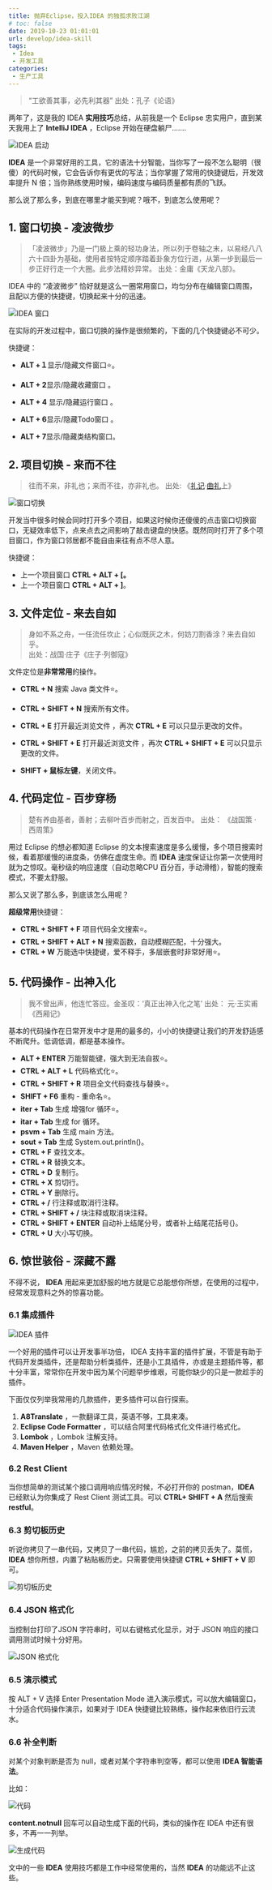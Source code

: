 ```yaml
---
title: 抛弃Eclipse，投入IDEA 的独孤求败江湖
# toc: false
date: 2019-10-23 01:01:01
url: develop/idea-skill
tags:
 - Idea
 - 开发工具
categories:
 - 生产工具
---
```



>  “工欲善其事，必先利其器” 
> 出处：孔子《论语》

两年了，这是我的 IDEA **实用技巧**总结，从前我是一个 Eclipse 忠实用户，直到某天我用上了  **IntelliJ IDEA** ，Eclipse 开始在硬盘躺尸.......

![IDEA 启动](https://cdn.jsdelivr.net/gh/niumoo/cdn-assets/2019/1571750577728.png)

**IDEA** 是一个非常好用的工具，它的语法十分智能，当你写了一段不怎么聪明（很傻）的代码时候，它会告诉你有更优的写法；当你掌握了常用的快捷键后，开发效率提升 N 倍；当你熟练使用时候，编码速度与编码质量都有质的飞跃。
<!-- more -->
那么说了那么多，到底在哪里才能买到呢？哦不，到底怎么使用呢？

## 1.   窗口切换 - 凌波微步 

> 「凌波微步」乃是一门极上乘的轻功身法，所以列于卷轴之末，以易经八八六十四卦为基础，使用者按特定顺序踏着卦象方位行进，从第一步到最后一步正好行走一个大圈。此步法精妙异常。
> 出处：金庸《天龙八部》。

IDEA 中的 “凌波微步” 恰好就是这么一圈常用窗口，均匀分布在编辑窗口周围，且配以方便的快捷键，切换起来十分的迅速。

![IDEA 窗口](https://cdn.jsdelivr.net/gh/niumoo/cdn-assets/2019/1571756048466.png)

在实际的开发过程中，窗口切换的操作是很频繁的，下面的几个快捷键必不可少。

快捷键：

- **ALT +１**显示/隐藏文件窗口⭐。

- **ALT + 2**显示/隐藏收藏窗口  。

- **ALT + 4** 显示/隐藏运行窗口   。

- **ALT + 6**显示/隐藏Todo窗口  。

- **ALT + 7**显示/隐藏类结构窗口。

## 2. 项目切换 - 来而不往

>往而不来，非礼也；来而不往，亦非礼也。
>出处: 《[礼记](https://baike.baidu.com/item/礼记)·[曲礼](https://baike.baidu.com/item/曲礼)上》

![窗口切换](https://cdn.jsdelivr.net/gh/niumoo/cdn-assets/2019/1571756766101.png)

开发当中很多时候会同时打开多个项目，如果这时候你还傻傻的点击窗口切换窗口，无疑效率低下，点来点去之间影响了敲击键盘的快感。既然同时打开了多个项目窗口，作为窗口邻居都不能自由来往有点不尽人意。

快捷键：

- 上一个项目窗口 **CTRL + ALT + [。**
- 上一个项目窗口 **CTRL + ALT + ]**。

## 3. 文件定位 - 来去自如

>  身如不系之舟，一任流任坎止；心似既灰之木，何妨刀割香涂？来去自如乎。  
> 出处：战国·庄子《庄子·列御寇》 

文件定位是**非常常用**的操作。

- **CTRL + N** 搜索 Java 类文件⭐。
- **CTRL + SHIFT + N** 搜索所有文件。

- **CTRL + E** 打开最近浏览文件  ，再次 **CTRL + E** 可以只显示更改的文件。
- **CTRL + SHIFT + E** 打开最近浏览文件 ，再次 **CTRL + SHIFT + E** 可以只显示更改的文件。
- **SHIFT + 鼠标左键**，关闭文件。

##  4. 代码定位 - 百步穿杨

>  楚有养由基者，善射；去柳叶百步而射之，百发百中。
>  出处： 《战国策 · 西周策》 

用过 Eclipse 的想必都知道 Eclipse 的文本搜索速度是多么缓慢，多个项目搜索时候，看着那缓慢的进度条，仿佛在虚度生命。而 **IDEA** 速度保证让你第一次使用时就为之惊叹。毫秒级的响应速度（自动忽略CPU 百分百，手动滑稽），智能的搜索模式，不要太舒服。

那么又说了那么多，到底该怎么用呢？

**超级常用**快捷键：

- **CTRL + SHIFT + F** 项目代码全文搜索⭐。
- **CTRL + SHIFT + ALT + N** 搜索函数，自动模糊匹配，十分强大。
- **CTRL + W** 万能选中快捷键，爱不释手，多层嵌套时非常好用⭐。

## 5. 代码操作 - 出神入化

>  我不曾出声，他连忙答应。金圣叹：‘真正出神入化之笔’ 
> 出处： 元·王实甫《西厢记》

基本的代码操作在日常开发中才是用的最多的，小小的快捷键让我们的开发舒适感不断爬升。低调低调，都是基本操作。

- **ALT + ENTER** 万能智能键，强大到无法自拔⭐。
- **CTRL + ALT + L** 代码格式化⭐。
- **CTRL + SHIFT + R** 项目全文代码查找与替换⭐。
- **SHIFT + F6** 重构 - 重命名⭐。
- **iter + Tab** 生成 增强for 循环⭐。
- **itar + Tab** 生成 for 循环。
- **psvm + Tab** 生成 main 方法。
- **sout + Tab** 生成 System.out.println()。
- **CTRL + F** 查找文本。
- **CTRL + R** 替换文本。
- **CTRL + D** 复制行。
- **CTRL + X** 剪切行。
- **CTRL + Y** 删除行。
- **CTRL + /**  行注释或取消行注释。
- **CTRL + SHIFT + /** 块注释或取消块注释。
- **CTRL + SHIFT + ENTER**  自动补上结尾分号，或者补上结尾花括号{}。
- **CTRL + U** 大小写切换。

## 6. 惊世骇俗 - 深藏不露

不得不说， **IDEA** 用起来更加舒服的地方就是它总能想你所想，在使用的过程中，经常发现意料之外的惊喜功能。

### 6.1  集成插件

![IDEA 插件](https://cdn.jsdelivr.net/gh/niumoo/cdn-assets/2019/1571762835305.png)

一个好用的插件可以让开发事半功倍， IDEA 支持丰富的插件扩展，不管是有助于代码开发类插件，还是帮助分析类插件，还是小工具插件，亦或是主题插件等，都十分丰富，常常你在开发中因为某个问题举步维艰，可能你缺少的只是一款趁手的插件。

下面仅仅列举我常用的几款插件，更多插件可以自行探索。

1. **A8Translate** ，一款翻译工具，英语不够，工具来凑。
2. **Eclipse Code Formatter** ，可以结合阿里代码格式化文件进行格式化。
3. **Lombok** ，Lombok 注解支持。
4. **Maven Helper** ，Maven 依赖处理。

### 6.2 Rest Client

当你想简单的测试某个接口调用响应情况时候，不必打开你的 postman，**IDEA** 已经默认为你集成了 Rest Client 测试工具。可以 **CTRL+ SHIFT + A** 然后搜索 **restful**。

### 6.3 剪切板历史

听说你拷贝了一串代码，又拷贝了一串代码，尴尬，之前的拷贝丢失了。莫慌， **IDEA** 想你所想，内置了粘贴板历史。只需要使用快捷键  **CTRL + SHIFT + V** 即可。

![剪切板历史](https://cdn.jsdelivr.net/gh/niumoo/cdn-assets/2019/1571788672930.png)

### 6.4 JSON 格式化

当控制台打印了JSON 字符串时，可以右键格式化显示，对于 JSON 响应的接口调用测试时候十分好用。

![JSON 格式化](https://cdn.jsdelivr.net/gh/niumoo/cdn-assets/2019/1571762204121.png)

### 6.5 演示模式

按 ALT + V 选择 Enter Presentation Mode 进入演示模式，可以放大编辑窗口，十分适合代码操作演示，如果对于 IDEA 快捷键比较熟练，操作起来依旧行云流水。

### 6.6 补全判断

对某个对象判断是否为 null，或者对某个字符串判空等，都可以使用 **IDEA 智能语法**。

比如：

![代码](https://cdn.jsdelivr.net/gh/niumoo/cdn-assets/2019/1571763565635.png)

**content.notnull** 回车可以自动生成下面的代码，类似的操作在 IDEA 中还有很多，不再一一列举。

![生成代码](https://cdn.jsdelivr.net/gh/niumoo/cdn-assets/2019/1571763587951.png)

文中的一些 **IDEA** 使用技巧都是工作中经常使用的，当然 **IDEA** 的功能远不止这些。